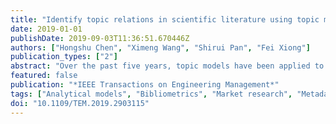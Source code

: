 ```yaml
---
title: "Identify topic relations in scientific literature using topic modeling"
date: 2019-01-01
publishDate: 2019-09-03T11:36:51.670446Z
authors: ["Hongshu Chen", "Ximeng Wang", "Shirui Pan", "Fei Xiong"]
publication_types: ["2"]
abstract: "Over the past five years, topic models have been applied to bibliometrics research as an efficient tool for discovering latent and potentially useful content. The combination of topic modeling algorithms and bibliometrics has generated new challenges of interpreting and understanding the outcome of topic modeling. Motivated by these new challenges, this paper proposes a systematic methodology for topic analysis in scientific literature corpora to face the concerns of conducting post topic modeling analysis. By linking the corpus metadata with the discovered topics, we feature them with a number of topic-based analytic indices to explore their significance, developing trend, and received attention. A topic relation identification approach is then presented to quantitatively model the relations among the topics. To demonstrate the feasibility and effectiveness of our methodology, we present two case studies, using big data and dye-sensitized solar cell publications derived from searches in World of Science. Possible application of the methodology in telling good stories of a target corpus is also explored to facilitate further research management and opportunity discovery."
featured: false
publication: "*IEEE Transactions on Engineering Management*"
tags: ["Analytical models", "Bibliometrics", "Market research", "Metadata", "tech mining", "text mining", "Text mining", "Tools", "topic analysis"]
doi: "10.1109/TEM.2019.2903115"
---
```



